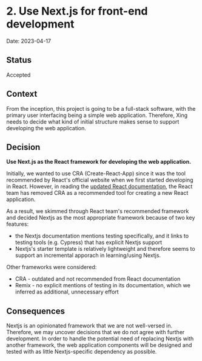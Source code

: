 # 2. Use Next.js for front-end development

Date: 2023-04-17

## Status

Accepted

## Context

From the inception, this project is going to be a full-stack software, with the primary
user interfacing being a simple web application. Therefore, Xing needs to decide what kind of
initial structure makes sense to support developing the web application.

## Decision

**Use Next.js as the React framework for developing the web application.**

Initially, we wanted to use CRA (Create-React-App) since it was the tool recommended by React's
official website when we first started developing in React. However, in reading the [updated React documentation](https://react.dev/learn/start-a-new-react-project),
the React team has removed CRA as a recommended tool for creating a new React application.

As a result, we skimmed through React team's recommended framework and decided Nextjs
as the most appropriate framework because of two key features:
- the Nextjs documentation mentions testing specifically, and it links to testing tools (e.g. Cypress) that has explicit Nextjs support
- Nextjs's starter template is relatively lightweight and therefore seems to support an incremental apporach in learning/using Nextjs.

Other frameworks were considered:
- CRA - outdated and not recommended from React documentation
- Remix - no explicit mentions of testing in its documentation, which we inferred as additional, unnecessary effort

## Consequences

Nextjs is an opinionated framework that we are not well-versed in. Therefore, we may uncover decisions that we do not agree
with further development. In order to handle the potential need of replacing Nextjs with another framework, the web application
components will be designed and tested with as little Nextjs-specific dependency as possible.
